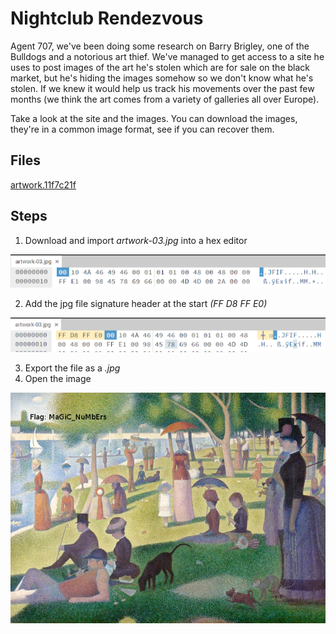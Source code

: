 # Nightclub Rendezvous
Agent 707, we've been doing some research on Barry Brigley, one of the Bulldogs and a notorious art thief. We've managed to get access to a site he uses to post images of the art he's stolen which are for sale on the black market, but he's hiding the images somehow so we don't know what he's stolen. If we knew it would help us track his movements over the past few months (we think the art comes from a variety of galleries all over Europe).

Take a look at the site and the images. You can download the images, they're in a common image format, see if you can recover them.

## Files
[artwork.11f7c21f](assets/files/artwork.11f7c21f)

## Steps
1. Download and import *artwork-03.jpg* into a hex editor

![imported in hex editor](/assets/screenshots/hq-11-ArtThief/step-1.png)
 
2. Add the jpg file signature header at the start *(FF D8 FF E0)*

![imported in hex editor](/assets/screenshots/hq-11-ArtThief/step-2.png)

3. Export the file as a *.jpg*
1. Open the image

![opened image](/assets/screenshots/hq-11-ArtThief/step-3.jpg)